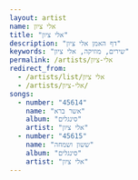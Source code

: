 ```yaml
---
layout: artist
name: אלי ציון
title: "אלי ציון"
description: "דף האמן אלי ציון"
keywords: "שירים, מוזיקה, אלי ציון"
permalink: /artists/אלי-ציון
redirect_from:
  - /artists/list/אלי ציון
  - /artists/אלי-ציון/
songs:
  - number: "45614"
    name: "אשר ברא"
    album: "סינגלים"
    artist: "אלי ציון"
  - number: "45615"
    name: "ששון ושמחה"
    album: "סינגלים"
    artist: "אלי ציון"
---
```

